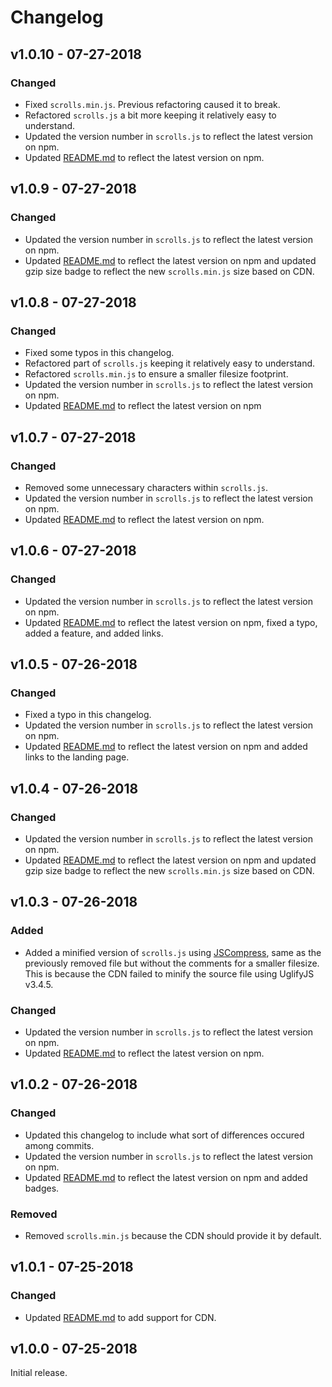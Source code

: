 # Changelog

## v1.0.10 - 07-27-2018

### Changed

* Fixed `scrolls.min.js`. Previous refactoring caused it to break.
* Refactored `scrolls.js` a bit more keeping it relatively easy to understand.
* Updated the version number in `scrolls.js` to reflect the latest version on npm.
* Updated [README.md](https://github.com/PurplestInc/scrolls.js/blob/master/README.md) to reflect the latest version on npm.

## v1.0.9 - 07-27-2018

### Changed

* Updated the version number in `scrolls.js` to reflect the latest version on npm.
* Updated [README.md](https://github.com/PurplestInc/scrolls.js/blob/master/README.md) to reflect the latest version on npm and updated gzip size badge to reflect the new `scrolls.min.js` size based on CDN.

## v1.0.8 - 07-27-2018

### Changed

* Fixed some typos in this changelog.
* Refactored part of `scrolls.js` keeping it relatively easy to understand.
* Refactored `scrolls.min.js` to ensure a smaller filesize footprint.
* Updated the version number in `scrolls.js` to reflect the latest version on npm.
* Updated [README.md](https://github.com/PurplestInc/scrolls.js/blob/master/README.md) to reflect the latest version on npm

## v1.0.7 - 07-27-2018

### Changed

* Removed some unnecessary characters within `scrolls.js`.
* Updated the version number in `scrolls.js` to reflect the latest version on npm.
* Updated [README.md](https://github.com/PurplestInc/scrolls.js/blob/master/README.md) to reflect the latest version on npm.

## v1.0.6 - 07-27-2018

### Changed

* Updated the version number in `scrolls.js` to reflect the latest version on npm.
* Updated [README.md](https://github.com/PurplestInc/scrolls.js/blob/master/README.md) to reflect the latest version on npm, fixed a typo, added a feature, and added links.

## v1.0.5 - 07-26-2018

### Changed

* Fixed a typo in this changelog.
* Updated the version number in `scrolls.js` to reflect the latest version on npm.
* Updated [README.md](https://github.com/PurplestInc/scrolls.js/blob/master/README.md) to reflect the latest version on npm and added links to the landing page.

## v1.0.4 - 07-26-2018

### Changed

* Updated the version number in `scrolls.js` to reflect the latest version on npm.
* Updated [README.md](https://github.com/PurplestInc/scrolls.js/blob/master/README.md) to reflect the latest version on npm and updated gzip size badge to reflect the new `scrolls.min.js` size based on CDN.

## v1.0.3 - 07-26-2018

### Added

* Added a minified version of `scrolls.js` using [JSCompress](https://jscompress.com/), same as the previously removed file but without the comments for a smaller filesize. This is because the CDN failed to minify the source file using UglifyJS v3.4.5.

### Changed

* Updated the version number in `scrolls.js` to reflect the latest version on npm.
* Updated [README.md](https://github.com/PurplestInc/scrolls.js/blob/master/README.md) to reflect the latest version on npm.

## v1.0.2 - 07-26-2018

### Changed

* Updated this changelog to include what sort of differences occured among commits.
* Updated the version number in `scrolls.js` to reflect the latest version on npm.
* Updated [README.md](https://github.com/PurplestInc/scrolls.js/blob/master/README.md) to reflect the latest version on npm and added badges.

### Removed

* Removed `scrolls.min.js` because the CDN should provide it by default.

## v1.0.1 - 07-25-2018

### Changed

* Updated [README.md](https://github.com/PurplestInc/scrolls.js/blob/master/README.md) to add support for CDN.

## v1.0.0 - 07-25-2018

Initial release.